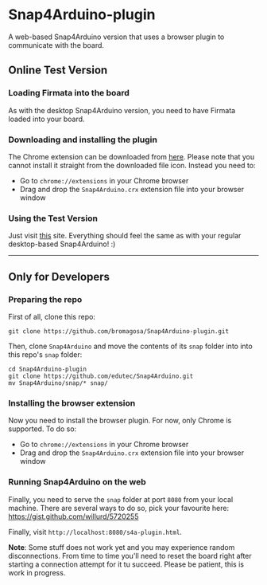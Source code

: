 # Snap4Arduino-plugin
A web-based Snap4Arduino version that uses a browser plugin to communicate with the board.

## Online Test Version

### Loading Firmata into the board

As with the desktop Snap4Arduino version, you need to have Firmata loaded into your board.

### Downloading and installing the plugin

The Chrome extension can be downloaded from [here](https://github.com/bromagosa/Snap4Arduino-plugin/blob/master/Snap4Arduino.crx?raw=true). Please note that you cannot install it straight from the downloaded file icon. Instead you need to:

* Go to ``chrome://extensions`` in your Chrome browser
* Drag and drop the ``Snap4Arduino.crx`` extension file into your browser window

### Using the Test Version

Just visit [this](http://46.140.176.36/) site. Everything should feel the same as with your regular desktop-based Snap4Arduino! :)

-----------

## Only for Developers

### Preparing the repo
First of all, clone this repo:

```
git clone https://github.com/bromagosa/Snap4Arduino-plugin.git
```

Then, clone ``Snap4Arduino`` and move the contents of its ``snap`` folder into into this repo's ``snap`` folder:

```
cd Snap4Arduino-plugin
git clone https://github.com/edutec/Snap4Arduino.git
mv Snap4Arduino/snap/* snap/
```

### Installing the browser extension
Now you need to install the browser plugin. For now, only Chrome is supported. To do so:

* Go to ``chrome://extensions`` in your Chrome browser
* Drag and drop the ``Snap4Arduino.crx`` extension file into your browser window

### Running Snap4Arduino on the web
Finally, you need to serve the ``snap`` folder at port ``8080`` from your local machine. There are several ways to do so, pick your favourite here: https://gist.github.com/willurd/5720255

Finally, visit ``http://localhost:8080/s4a-plugin.html``.

**Note**: Some stuff does not work yet and you may experience random disconnections. From time to time you'll need to reset the board right after starting a connection attempt for it tu succeed. Please be patient, this is work in progress.

